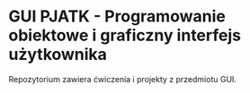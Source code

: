 # GUI PJATK - Programowanie obiektowe i graficzny interfejs użytkownika

Repozytorium zawiera ćwiczenia i projekty z przedmiotu GUI.